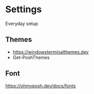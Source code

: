 # Settings

Everyday setup

## Themes

- https://windowsterminalthemes.dev
- Get-PoshThemes

## Font

https://ohmyposh.dev/docs/fonts